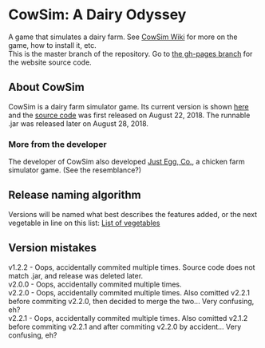 # CowSim: A Dairy Odyssey
A game that simulates a dairy farm. See [CowSim Wiki](https://github.com/WriterArtistCoder/cow-simulator/wiki) for more on the game, how to install it, etc.  
This is the master branch of the repository. Go to [the gh-pages branch](https://github.com/WriterArtistCoder/cow-simulator/tree/gh-pages) for the website source code. 
## About CowSim
CowSim is a dairy farm simulator game. Its current version is shown [here](https://github.com/WriterArtistCoder/cow-simulator/releases/latest) and the [source code](https://github.com/WriterArtistCoder/cow-simulator) was first released on August 22, 2018. The runnable .jar was released later on August 28, 2018.
### More from the developer
The developer of CowSim also developed [Just Egg, Co.](https://scratch.mit.edu/projects/238394341), a chicken farm simulator game. (See the resemblance?)  
## Release naming algorithm
Versions will be named what best describes the features added, or the next vegetable in line on this list: [List of vegetables](https://simple.wikipedia.org/wiki/List_of_vegetables)
## Version mistakes
v1.2.2 - Oops, accidentally commited multiple times. Source code does not match .jar, and release was deleted later.  
v2.0.0 - Oops, accidentally commited multiple times.  
v2.2.0 - Oops, accidentally commited multiple times. Also comitted v2.2.1 before commiting v2.2.0, then decided to merge the two... Very confusing, eh?  
v2.2.1 - Oops, accidentally commited multiple times. Also comitted v2.1.2 before commiting v2.2.1 and after commiting v2.2.0 by accident... Very confusing, eh?  
